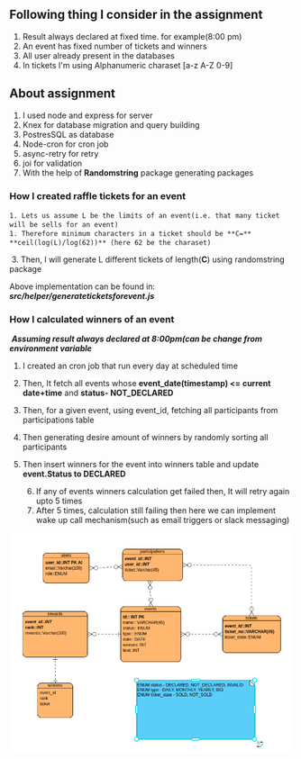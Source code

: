 ## Following thing I consider in the assignment

1. Result always declared at fixed time. for example(8:00 pm)
2. An event has fixed number of tickets and winners
3. All user already present in the databases
4. In tickets I'm using Alphanumeric charaset [a-z A-Z 0-9]





## About assignment

1. I used node and express for server
2. Knex for database migration and query building
3. PostresSQL as database
4. Node-cron for cron job
5. async-retry for retry
6. joi for validation
7. With the help of **Randomstring** package generating packages



### How I created raffle tickets for an event

	1. Lets us assume L be the limits of an event(i.e. that many ticket will be sells for an event)
	1. Therefore minimum characters in a ticket should be **C=** **ceil(log(L)/log(62))** (here 62 be the charaset)

​	3. Then, I will generate L different tickets of length(**C**) using randomstring package

Above implementation can be found in: ***src/helper/generateticketsforevent.js***



### How I calculated winners of an event

​	***Assuming result always declared at 8:00pm(can be change from environment variable***

1. I created an cron job that run every day at scheduled time
2. Then, It fetch all events whose **event_date(timestamp) <= current date+time** and **status- NOT_DECLARED**
3. Then, for a given event, using event_id, fetching all participants from participations table
4. Then generating desire amount of winners by randomly sorting all participants
5. Then insert winners for the event into winners table and update **event.Status to DECLARED**

 	6. If any of events winners calculation get failed then, It will retry again upto 5 times
 	7. After 5 times, calculation still failing then here we can implement wake up call mechanism(such as email triggers or slack messaging)





![ER diagram](resource/overview.png)




